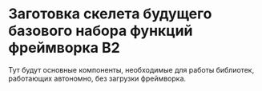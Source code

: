 Заготовка скелета будущего базового набора функций фреймворка B2
================================================================

Тут будут основные компоненты, необходимые для работы библиотек, работающих
автономно, без загрузки фреймворка.

